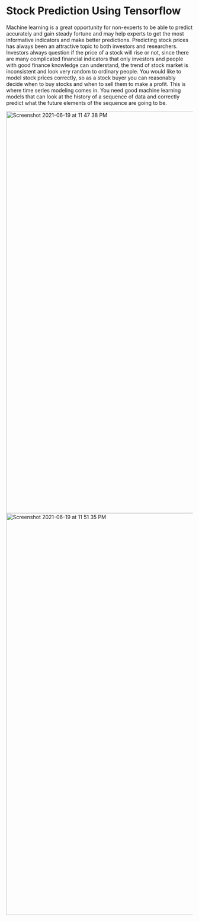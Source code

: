 # Stock Prediction Using Tensorflow

Machine learning is a great opportunity for non-experts to be able to predict accurately and gain steady fortune and may help experts to get the most informative indicators and make better predictions.
Predicting stock prices has always been an attractive topic to both investors and researchers. Investors always question if the price of a stock will rise or not, since there are many complicated financial indicators that only investors and people with good finance knowledge can understand, the trend of stock market is inconsistent and look very random to ordinary people.
You would like to model stock prices correctly, so as a stock buyer you can reasonably decide when to buy stocks and when to sell them to make a profit. This is where time series modeling comes in. You need good machine learning models that can look at the history of a sequence of data and correctly predict what the future elements of the sequence are going to be.


<img width="1085" alt="Screenshot 2021-06-19 at 11 47 38 PM" src="https://user-images.githubusercontent.com/85802579/122651807-e0932900-d158-11eb-9f30-467e29082443.png">
<img width="1085" alt="Screenshot 2021-06-19 at 11 51 35 PM" src="https://user-images.githubusercontent.com/85802579/122651880-4f708200-d159-11eb-88f1-ec768a294f06.png">


